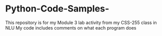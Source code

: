 # Python-Code-Samples-
This repository is for my Module 3 lab activity from my CSS-255 class in NLU
My code includes comments on what each program does
